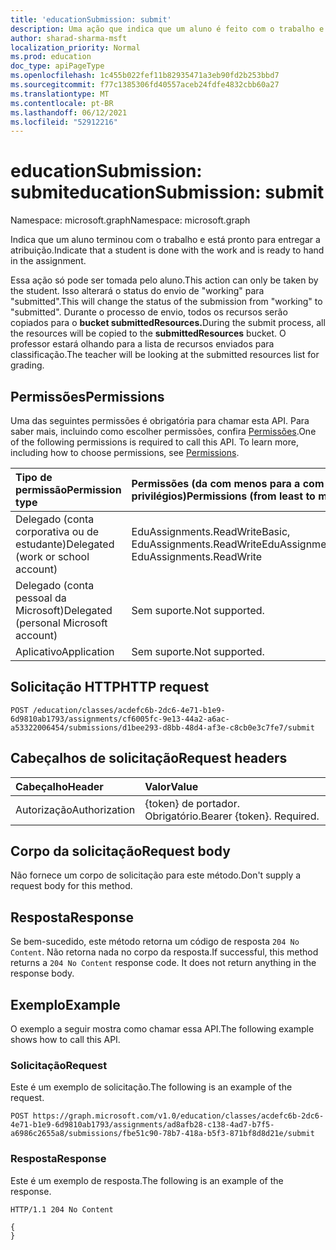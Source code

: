 ```yaml
---
title: 'educationSubmission: submit'
description: Uma ação que indica que um aluno é feito com o trabalho e está pronto para entregar a atribuição. Essa ação só pode ser tomada pelo aluno.
author: sharad-sharma-msft
localization_priority: Normal
ms.prod: education
doc_type: apiPageType
ms.openlocfilehash: 1c455b022fef11b82935471a3eb90fd2b253bbd7
ms.sourcegitcommit: f77c1385306fd40557aceb24fdfe4832cbb60a27
ms.translationtype: MT
ms.contentlocale: pt-BR
ms.lasthandoff: 06/12/2021
ms.locfileid: "52912216"
---
```

# <a name="educationsubmission-submit"></a><span data-ttu-id="6dfc1-104">educationSubmission: submit</span><span class="sxs-lookup"><span data-stu-id="6dfc1-104">educationSubmission: submit</span></span>

<span data-ttu-id="6dfc1-105">Namespace: microsoft.graph</span><span class="sxs-lookup"><span data-stu-id="6dfc1-105">Namespace: microsoft.graph</span></span>

<span data-ttu-id="6dfc1-106">Indica que um aluno terminou com o trabalho e está pronto para entregar a atribuição.</span><span class="sxs-lookup"><span data-stu-id="6dfc1-106">Indicate that a student is done with the work and is ready to hand in the assignment.</span></span> 

<span data-ttu-id="6dfc1-107">Essa ação só pode ser tomada pelo aluno.</span><span class="sxs-lookup"><span data-stu-id="6dfc1-107">This action can only be taken by the student.</span></span> <span data-ttu-id="6dfc1-108">Isso alterará o status do envio de "working" para "submitted".</span><span class="sxs-lookup"><span data-stu-id="6dfc1-108">This will change the status of the submission from "working" to "submitted".</span></span> <span data-ttu-id="6dfc1-109">Durante o processo de envio, todos os recursos serão copiados para o **bucket submittedResources.**</span><span class="sxs-lookup"><span data-stu-id="6dfc1-109">During the submit process, all the resources will be copied to the **submittedResources** bucket.</span></span> <span data-ttu-id="6dfc1-110">O professor estará olhando para a lista de recursos enviados para classificação.</span><span class="sxs-lookup"><span data-stu-id="6dfc1-110">The teacher will be looking at the submitted resources list for grading.</span></span>

## <a name="permissions"></a><span data-ttu-id="6dfc1-111">Permissões</span><span class="sxs-lookup"><span data-stu-id="6dfc1-111">Permissions</span></span>
<span data-ttu-id="6dfc1-p103">Uma das seguintes permissões é obrigatória para chamar esta API. Para saber mais, incluindo como escolher permissões, confira [Permissões](/graph/permissions-reference).</span><span class="sxs-lookup"><span data-stu-id="6dfc1-p103">One of the following permissions is required to call this API. To learn more, including how to choose permissions, see [Permissions](/graph/permissions-reference).</span></span>

|<span data-ttu-id="6dfc1-114">Tipo de permissão</span><span class="sxs-lookup"><span data-stu-id="6dfc1-114">Permission type</span></span>      | <span data-ttu-id="6dfc1-115">Permissões (da com menos para a com mais privilégios)</span><span class="sxs-lookup"><span data-stu-id="6dfc1-115">Permissions (from least to most privileged)</span></span>              |
|:--------------------|:---------------------------------------------------------|
|<span data-ttu-id="6dfc1-116">Delegado (conta corporativa ou de estudante)</span><span class="sxs-lookup"><span data-stu-id="6dfc1-116">Delegated (work or school account)</span></span> |  <span data-ttu-id="6dfc1-117">EduAssignments.ReadWriteBasic, EduAssignments.ReadWrite</span><span class="sxs-lookup"><span data-stu-id="6dfc1-117">EduAssignments.ReadWriteBasic, EduAssignments.ReadWrite</span></span>  |
|<span data-ttu-id="6dfc1-118">Delegado (conta pessoal da Microsoft)</span><span class="sxs-lookup"><span data-stu-id="6dfc1-118">Delegated (personal Microsoft account)</span></span> |  <span data-ttu-id="6dfc1-119">Sem suporte.</span><span class="sxs-lookup"><span data-stu-id="6dfc1-119">Not supported.</span></span>  |
|<span data-ttu-id="6dfc1-120">Aplicativo</span><span class="sxs-lookup"><span data-stu-id="6dfc1-120">Application</span></span> | <span data-ttu-id="6dfc1-121">Sem suporte.</span><span class="sxs-lookup"><span data-stu-id="6dfc1-121">Not supported.</span></span> | 

## <a name="http-request"></a><span data-ttu-id="6dfc1-122">Solicitação HTTP</span><span class="sxs-lookup"><span data-stu-id="6dfc1-122">HTTP request</span></span>
<!-- { "blockType": "ignored" } -->
```http
POST /education/classes/acdefc6b-2dc6-4e71-b1e9-6d9810ab1793/assignments/cf6005fc-9e13-44a2-a6ac-a53322006454/submissions/d1bee293-d8bb-48d4-af3e-c8cb0e3c7fe7/submit
```

## <a name="request-headers"></a><span data-ttu-id="6dfc1-123">Cabeçalhos de solicitação</span><span class="sxs-lookup"><span data-stu-id="6dfc1-123">Request headers</span></span>
| <span data-ttu-id="6dfc1-124">Cabeçalho</span><span class="sxs-lookup"><span data-stu-id="6dfc1-124">Header</span></span>       | <span data-ttu-id="6dfc1-125">Valor</span><span class="sxs-lookup"><span data-stu-id="6dfc1-125">Value</span></span> |
|:---------------|:--------|
| <span data-ttu-id="6dfc1-126">Autorização</span><span class="sxs-lookup"><span data-stu-id="6dfc1-126">Authorization</span></span>  | <span data-ttu-id="6dfc1-p104">{token} de portador. Obrigatório.</span><span class="sxs-lookup"><span data-stu-id="6dfc1-p104">Bearer {token}. Required.</span></span>  |

## <a name="request-body"></a><span data-ttu-id="6dfc1-129">Corpo da solicitação</span><span class="sxs-lookup"><span data-stu-id="6dfc1-129">Request body</span></span>
<span data-ttu-id="6dfc1-130">Não fornece um corpo de solicitação para este método.</span><span class="sxs-lookup"><span data-stu-id="6dfc1-130">Don't supply a request body for this method.</span></span>

## <a name="response"></a><span data-ttu-id="6dfc1-131">Resposta</span><span class="sxs-lookup"><span data-stu-id="6dfc1-131">Response</span></span>
<span data-ttu-id="6dfc1-p105">Se bem-sucedido, este método retorna um código de resposta `204 No Content`. Não retorna nada no corpo da resposta.</span><span class="sxs-lookup"><span data-stu-id="6dfc1-p105">If successful, this method returns a `204 No Content` response code. It does not return anything in the response body.</span></span>

## <a name="example"></a><span data-ttu-id="6dfc1-134">Exemplo</span><span class="sxs-lookup"><span data-stu-id="6dfc1-134">Example</span></span>
<span data-ttu-id="6dfc1-135">O exemplo a seguir mostra como chamar essa API.</span><span class="sxs-lookup"><span data-stu-id="6dfc1-135">The following example shows how to call this API.</span></span>

### <a name="request"></a><span data-ttu-id="6dfc1-136">Solicitação</span><span class="sxs-lookup"><span data-stu-id="6dfc1-136">Request</span></span>
<span data-ttu-id="6dfc1-137">Este é um exemplo de solicitação.</span><span class="sxs-lookup"><span data-stu-id="6dfc1-137">The following is an example of the request.</span></span>

<!-- {
  "blockType": "request",
  "name": "educationsubmission_submit"
}-->
```http
POST https://graph.microsoft.com/v1.0/education/classes/acdefc6b-2dc6-4e71-b1e9-6d9810ab1793/assignments/ad8afb28-c138-4ad7-b7f5-a6986c2655a8/submissions/fbe51c90-78b7-418a-b5f3-871bf8d8d21e/submit
```

### <a name="response"></a><span data-ttu-id="6dfc1-138">Resposta</span><span class="sxs-lookup"><span data-stu-id="6dfc1-138">Response</span></span>
<span data-ttu-id="6dfc1-139">Este é um exemplo de resposta.</span><span class="sxs-lookup"><span data-stu-id="6dfc1-139">The following is an example of the response.</span></span>

<!-- {
  "blockType": "response",
  "truncated": true,
  "@odata.type": "microsoft.graph.educationAssignment"
} -->
```http
HTTP/1.1 204 No Content

{
}
```

<!-- uuid: 8fcb5dbc-d5aa-4681-8e31-b001d5168d79
2015-10-25 14:57:30 UTC -->
<!--
{
  "type": "#page.annotation",
  "description": "educationSubmission: submit",
  "keywords": "",
  "section": "documentation",
  "tocPath": "",
  "suppressions": [
  ]
}
-->


